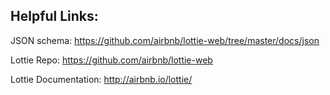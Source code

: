 ## Helpful Links:

JSON schema:
https://github.com/airbnb/lottie-web/tree/master/docs/json

Lottie Repo:
https://github.com/airbnb/lottie-web

Lottie Documentation:
http://airbnb.io/lottie/
